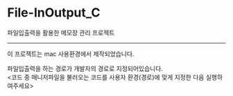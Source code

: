 # File-InOutput_C
파일입출력을 활용한 메모장 관리 프로젝트

---

이 프로젝트는 mac 사용환경에서 제작되었습니다.  
  
파일입출력을 하는 경로가 개발자의 경로로 지정되어있습니다.    
<코드 중 매니저파일을 불러오는 코드를 사용자 환경(경로)에 맞게 지정한 다음 실행하여주세요>
